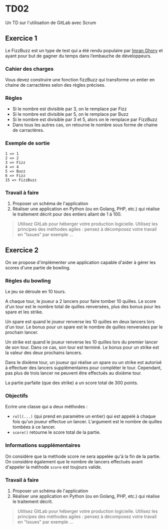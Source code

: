 # TD02

Un TD sur l'utilisation de GitLab avec Scrum

## Exercice 1

Le FizzBuzz est un type de test qui a été rendu populaire par [Imran Ghory](http://imranontech.com/2007/01/24/using-fizzbuzz-to-find-developers-who-grok-coding/) et ayant pour but de gagner du temps dans l’embauche de développeurs.

### Cahier des charges

Vous devez construire une fonction fizzBuzz qui transforme un entier en chaine de carractères selon des règles précises.

### Règles

 - Si le nombre est divisible par 3, on le remplace par Fizz
 - Si le nombre est divisible par 5, on le remplace par Buzz
 - Si le nombre est divisible par 3 et 5, alors on le remplace par FizzBuzz 
 - Dans tous les autres cas, on retourne le nombre sous forme de chaine de carractères.

### Exemple de sortie

```
1 => 1
2 => 2
3 => Fizz
4 => 4
5 => Buzz
6 => Fizz
15 => FizzBuzz
```

### Travail à faire

1. Proposer un schéma de l'application
2. Réaliser une application en Python (ou en Golang, PHP, etc.) qui réalise le traitement décrit pour des entiers allant de 1 à 100.

> Utilisez GitLab pour héberger votre production logicielle. Utilisez les principes des méthodes agiles : pensez à décomposez votre travail en "Issues" par exemple ...

## Exercice 2

On se propose d'implémenter une application capable d'aider à gérer les scores d'une partie de bowling.

### Règles du bowling

Le jeu se déroule en 10 tours.

A chaque tour, le joueur a 2 lancers pour faire tomber 10 quilles. Le score d'un tour est le nombre total de quilles renversées, plus des bonus pour les spare et les strike.

Un spare est quand le joueur renverse les 10 quilles en deux lancers lors d'un tour. Le bonus pour un spare est le nombre de quilles renversées par le prochain lancer.

Un strike est quand le joueur renverse les 10 quilles lors du premier lancer de son tour. Dans ce cas, son tour est terminé. Le bonus pour un strike est la valeur des deux prochains lancers.
                                                
Dans le dixième tour, un joueur qui réalise un spare ou un strike est autorisé à effectuer des lancers supplémentaires pour compléter le tour. Cependant, pas plus de trois lancer ne peuvent être effectués au dixième tour.
                                                            
La partie parfaite (que des strike) a un score total de 300 points.

### Objectifs

Ecrire une classe qui a deux méthodes :
 - `roll(...)` (qui prend en paramètre un entier) qui est appelé à chaque fois qu'un joueur effectue un lancer. L'argument est le nombre de quilles tombées à ce lancer.
 - `score()` retourne le score total de la partie.

### Informations supplémentaires

On considère que la méthode score ne sera appelée qu'à la fin de la partie. On considère également que le nombre de lancers effectués avant d'appeler la méthode `score` est toujours valide.

### Travail à faire

1. Proposer un schéma de l'application
2. Réaliser une application en Python (ou en Golang, PHP, etc.) qui réalise le traitement décrit.

> Utilisez GitLab pour héberger votre production logicielle. Utilisez les principes des méthodes agiles : pensez à décomposez votre travail en "Issues" par exemple ...


